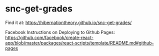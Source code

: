 # snc-get-grades

Find it at: https://hibernationtheory.github.io/snc-get-grades/

Facebook Instructions on Deploying to Github Pages: https://github.com/facebook/create-react-app/blob/master/packages/react-scripts/template/README.md#github-pages
